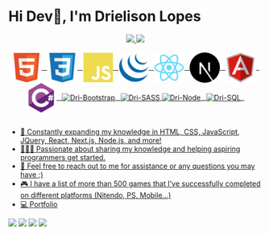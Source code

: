 <h1>Hi Dev🫡, I'm Drielison Lopes</h1>

<div align="center">
  <a href="https://github.com/DrielisonLopes">
  <img height="180em" src="https://github-readme-stats.vercel.app/api?username=DrielisonLopes&show_icons=true&theme=algolia&count_private=true"/>
  <img height="180em" src="https://github-readme-stats.vercel.app/api/top-langs/?username=DrielisonLopes&layout=compact&langs_count=7&theme=algolia"/>
</div>
  
<div align="center" style="display: inline_block"><br>
  <img align="center" alt="Dri-HTML" height="60" width="60" src="https://raw.githubusercontent.com/devicons/devicon/master/icons/html5/html5-original.svg">&ensp;
  <img align="center" alt="Dri-CSS" height="60" width="60" src="https://raw.githubusercontent.com/devicons/devicon/master/icons/css3/css3-original.svg">&ensp;
  <img align="center" alt="Dri-Js" height="60" width="60" src="https://raw.githubusercontent.com/devicons/devicon/master/icons/javascript/javascript-plain.svg">&ensp;
  <img align="center" alt="Dri-JQuery" height="60" width="60" src="https://raw.githubusercontent.com/devicons/devicon/master/icons/jquery/jquery-original.svg">&ensp;
  <img align="center" alt="Dri-React" height="60" width="60" src="https://raw.githubusercontent.com/devicons/devicon/master/icons/react/react-original.svg">&ensp;
  <img align="center" alt="Dri-Next" height="60" width="60" src="https://raw.githubusercontent.com/devicons/devicon/master/icons/nextjs/nextjs-original.svg">&ensp;
  <img align="center" alt="Dri-Angular" height="60" width="60" src="https://raw.githubusercontent.com/devicons/devicon/master/icons/angularjs/angularjs-original.svg">&ensp;
  <img align="center" alt="Dri-Csharp" height="60" width="60" src="https://raw.githubusercontent.com/devicons/devicon/master/icons/csharp/csharp-original.svg">&ensp;
  <img align="center" alt="Dri-Bootstrap" height="60" width="60" rel="stylesheet" src="https://cdn.jsdelivr.net/gh/devicons/devicon/icons/bootstrap/bootstrap-plain.svg">&ensp;
  <img align="center" alt="Dri-SASS" height="60" width="60" rel="stylesheet" src="https://cdn.jsdelivr.net/gh/devicons/devicon/icons/sass/sass-original.svg">
  <img align="center" alt="Dri-Node" height="60" width="60" src="https://cdn.jsdelivr.net/gh/devicons/devicon/icons/nodejs/nodejs-original.svg">&ensp;  
  <img align="center" alt="Dri-SQL" height="60" width="60" rel="stylesheet" src="https://cdn.jsdelivr.net/gh/devicons/devicon/icons/mysql/mysql-original.svg">&ensp;
</div>
  
  ##
  <img align="left" alt="" height="200" style="border-radius:50px;" src="https://share-cdn.picrew.me/shareImg/org/202201/684058_PSo4IfPE.png">
  
- 🌱 Constantly expanding my knowledge in HTML, CSS, JavaScript, JQuery, React, Next.js, Node.js, and more!
- 👨🏻‍💻 Passionate about sharing my knowledge and helping aspiring programmers get started.
- 💬 Feel free to reach out to me for assistance or any questions you may have ;)
- 🎮 I have a list of more than 500 games that I've successfully completed on different platforms (Nitendo, PS, Mobile...)
- 💻 <a href="https://drielison-lopes.vercel.app/">Portfolio
 
<div> 
  <a href ="mailto:drielisonl@gmail.com"><img src="https://img.shields.io/badge/Gmail-D14836?style=for-the-badge&logo=gmail&logoColor=white" target="_blank"></a>
  <a href="https://www.linkedin.com/in/drielison-lopes/" target="_blank"><img src="https://img.shields.io/badge/-LinkedIn-%230077B5?style=for-the-badge&logo=linkedin&logoColor=white" target="_blank"></a> 
  <a href = "https://web.whatsapp.com/send?phone=351937917541" target="_blank"><img src="https://img.shields.io/badge/WhatsApp-25D366?style=for-the-badge&logo=whatsapp&logoColor=white" target="_blank"></a>
  <a href = "https://codepen.io/drielisonlopes"><img src="https://img.shields.io/badge/Codepen-000000?style=for-the-badge&logo=codepen&logoColor=white" target="_blank"></a>
</div>
